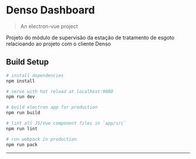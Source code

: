 # Denso Dashboard

> An electron-vue project

Projeto do módulo de supervisão da estação de tratamento de esgoto relacioando ao projeto com o cliente Denso

## Build Setup

``` bash
# install dependencies
npm install

# serve with hot reload at localhost:9080
npm run dev

# build electron app for production
npm run build

# lint all JS/Vue component files in `app/src`
npm run lint

# run webpack in production
npm run pack
```
---
